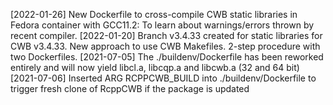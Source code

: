 [2022-01-26] New Dockerfile to cross-compile CWB static libraries in Fedora container with GCC11.2: To learn about warnings/errors thrown by recent compiler.
[2022-01-20] Branch v3.4.33 created for static libraries for CWB v3.4.33. New approach to use CWB Makefiles. 2-step procedure with two Dockerfiles.
[2021-07-05] The ./buildenv/Dockerfile has been reworked entirely and will now yield libcl.a, libcqp.a and libcwb.a (32 and 64 bit)
[2021-07-06] Inserted ARG RCPPCWB_BUILD into ./buildenv/Dockerfile to trigger fresh clone of RcppCWB if the package is updated

